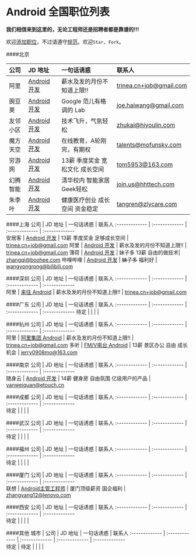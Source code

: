 Android 全国职位列表 
==========  
**我们相信来到这里的，无论工程师还是招聘者都是靠谱的!!!**  
  
欢迎[添加职位](# "Fork 后修改直接 Commit 即可")，不过请遵守[规范](https://github.com/android-cn/android-recruitment/wiki "查看添加和编辑规范")。欢迎`Star`、`Fork`。  


####北京

公司  | JD 地址 | 一句话诱惑 | 联系人 
:------------- | :------------- | :-------------  | :-------------   
阿里 | [Android 开发](http://www.trinea.cn/jobs/alibaba-taobao-zhifubao-b2b-aliyun-jobs/) | 薪水及发的月份不知道上限!! | [trinea.cn+job@gmail.com](mailto:trinea.cn+job@gmail.com "有效期至 2015-12-31")
豌豆荚 | [Android 开发](https://github.com/android-cn/android-jobs/blob/master/%E5%8C%97%E4%BA%AC--JD/%E8%B1%8C%E8%B1%86%E8%8D%9A%20Android.md) | Google 范儿有格调的 Lab | [joe.haiwang@gmail.com](mailto:joe.haiwang@gmail.com "有效期至 2015-12-31")
友邻小区 | [Android 开发](https://github.com/android-cn/android-jobs/blob/master/%E5%8C%97%E4%BA%AC--JD/%E5%8F%8B%E9%82%BB%E5%B0%8F%E5%8C%BA%20Android.md) | 技术飞升，气氛轻松 | [zhukai@hiyoulin.com](mailto:zhukai@hiyoulin.com "有效期至 2014-7-31")
魔方天空 | [Android 开发](https://github.com/android-cn/android-jobs/blob/master/北京--JD/魔方天空%20Android.md) | 在线教育，A轮刚完，有期权 | [talents@mofunsky.com](mailto:talents@mofunsky.com  "有效期至 2015-7-31")
穷游网 | [Android 开发](http://www.qyer.com/job/vacancies.html#pos92) | 13薪 季度奖金 宽松文化 成长空间 | [tom5953@163.com](mailto:tom5953@163.com "有效期至 2014-12-31")
幻腾智能 | [Android 开发](https://github.com/android-cn/android-jobs/blob/master/北京--JD/幻腾智能%20Android.md) | 清华校内 智能家居 Geek轻松| [join.us@hhttech.com](mailto:join.us@hhttech.com "有效期至 2014-12-31")  
朱李叶 | [Android 开发](https://github.com/tangren03/android-jobs/blob/master/%E5%8C%97%E4%BA%AC--JD/%E6%9C%B1%E6%9D%8E%E5%8F%B6%20Android.md) | 健康医疗创业 成长空间 资金稳定 | [tangren@zlycare.com](mailto:tangren@zlycare.com "有效期至 2015-12-31")


####上海
公司  | JD 地址 | 一句话诱惑 | 联系人 
:------------- | :------------- | :-------------  | :-------------  
安居客 | [Android 开发](https://github.com/android-cn/android-jobs/blob/master/%E4%B8%8A%E6%B5%B7--JD/%E5%AE%89%E5%B1%85%E5%AE%A2%20Android.md) | 13薪 季度奖金 足够成长空间 | [trinea.cn+job@gmail.com](mailto:trinea.cn+job@gmail.com "有效期至 2014-12-31")
阿里 | [Android 开发](http://www.trinea.cn/jobs/alibaba-taobao-zhifubao-b2b-aliyun-jobs/) | 薪水及发的月份不知道上限!! | [trinea.cn+job@gmail.com](mailto:trinea.cn+job@gmail.com "有效期至 2015-12-31")
薄荷 | [Android 开发](http://www.boohee.com/boohee/zhaopin.htm#at10) | 妹子多 13薪 自由的做技术| [zhangqi@boohee.com](mailto:zhangqi@boohee.com "有效期至 2015-12-31")
哔哩哔哩 | [Android 开发](https://github.com/android-cn/android-jobs/blob/master/%E4%B8%8A%E6%B5%B7--JD/bilibili%20Android.md) | <s>妹子多</s> 福利好 | [wangyongrong@bilibili.com](mailto:wangyongrong@bilibili.com "有效期至 2014-12-31") 

####深圳
公司  | JD 地址 | 一句话诱惑 | 联系人 
:------------- | :------------- | :-------------  | :-------------   
阿里 | [来往 Android](http://www.trinea.cn/jobs/alibaba-taobao-zhifubao-b2b-aliyun-jobs/) | 薪水及发的月份不知道上限!! | [trinea.cn+job@gmail.com](mailto:trinea.cn+job@gmail.com "有效期至 2015-12-31")

####广东
公司  | JD 地址 | 一句话诱惑 | 联系人 
:------------- | :------------- | :-------------  | :------------- 
待定 |  |  |  |

####杭州
公司  | JD 地址 | 一句话诱惑 | 联系人 
:------------- | :------------- | :-------------  | :-------------  
阿里 | [阿里集团 Android](http://www.trinea.cn/jobs/alibaba-taobao-zhifubao-b2b-aliyun-jobs/) | 薪水及发的月份不知道上限!! | [trinea.cn+job@gmail.com](mailto:trinea.cn+job@gmail.com "有效期至 2015-12-31")
多听 | [FM/V电台 Android](http://www.lagou.com/jobs/95475.html) | 13薪 景区办公 自由 成长机会 | [jerry0908mo@163.com](mailto:jerry0908mo@163.com "有效期至 2015-12-31")  

####南京
公司  | JD 地址 | 一句话诱惑 | 联系人 
:------------- | :------------- | :-------------  | :-------------  
随身云 | [Android 开发](http://www.zhwnl.cn/share/71v07fu082jxysta4nmv3?from=timeline&isappinstalled=0) | 14薪 健身房 自由氛围 亿级用户的产品 | [yanweiquan@etouch.cn](mailto:yanweiquan@etouch.cn "有效期至 2014-12-31")

####成都
公司  | JD 地址 | 一句话诱惑 | 联系人
:------------- | :------------- | :-------------  | :-------------  
待定 |  |  |  |

####武汉
公司  | JD 地址 | 一句话诱惑 | 联系人
:------------- | :------------- | :-------------  | :-------------  
待定 |  |  |  |

####福州
公司  | JD 地址 | 一句话诱惑 | 联系人
:------------- | :------------- | :-------------  | :-------------  
待定 |  |  |  |

####厦门
公司  | JD 地址 | 一句话诱惑 | 联系人
:------------- | :------------- | :-------------  | :-------------  
联想 | [Android主管工程师](https://github.com/android-cn/android-jobs/blob/master/%E5%8E%A6%E9%97%A8--JD/%E8%81%94%E6%83%B3%20Android.md) | 厦门顶级薪资 国企福利 | [zhangyang12@lenovo.com](mailto:zhangyang12@lenovo.com "有效期至 2015-12-31") 

####西安
公司  | JD 地址 | 一句话诱惑 | 联系人
:------------- | :------------- | :-------------  | :-------------  
待定 |  |  |  |

####其他
城市 | 公司  | JD 地址 | 一句话诱惑 | 联系人
:------------- | :------------- | :------------- | :-------------  | :-------------  
待定 | 待定 |  |  |  |

